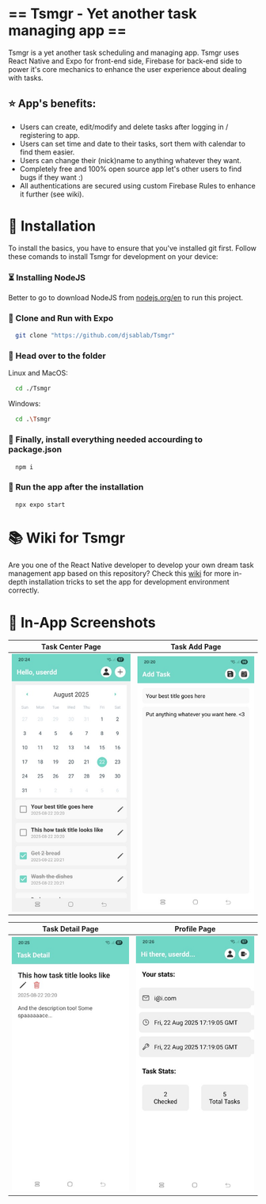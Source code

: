 
# == Tsmgr - Yet another task managing app == 

Tsmgr is a yet another task scheduling and managing app. Tsmgr uses React Native and Expo for front-end side, Firebase for back-end side to power it's core mechanics to enhance the user experience about dealing with tasks.

## ⭐ App's benefits:
 - Users can create, edit/modify and delete tasks after logging in / registering to app.
 - Users can set time and date to their tasks, sort them with calendar to find them easier.
 - Users can change their (nick)name to anything whatever they want.
 - Completely free and 100% open source app let's other users to find bugs if they want :)
 - All authentications are secured using custom Firebase Rules to enhance it further (see wiki).

 # 🚀 Installation
To install the basics, you have to ensure that you've installed git first. Follow these comands to install Tsmgr for development on your device:

### ⏳ Installing NodeJS
Better to go to download NodeJS from [nodejs.org/en](https://nodejs.org/en) to run this project.

### 🧪 Clone and Run with Expo
```bash
  git clone "https://github.com/djsablab/Tsmgr"
```
### 🧩 Head over to the folder
Linux and MacOS:
```bash
  cd ./Tsmgr
```
Windows:
```bash
  cd .\Tsmgr
```

### 🚀 Finally, install everything needed accourding to **package.json**
```bash
  npm i
```

### 🏃 Run the app after the installation
```bash
  npx expo start
```

# 📚 Wiki for Tsmgr
Are you one of the React Native developer to develop your own dream task management app based on this repository? Check this [wiki](https://github.com/djsablab/Tsmgr/wiki) for more in-depth installation tricks to set the app for development environment correctly.

 # 📸 In-App Screenshots
 | Task Center Page | Task Add Page |
|---------|---------|
| ![Screenshot 1](https://raw.githubusercontent.com/djsablab/djsablab/refs/heads/main/res/tsmgr/img1.jpg) | ![Screenshot 2](https://raw.githubusercontent.com/djsablab/djsablab/refs/heads/main/res/tsmgr/img2.jpg) |

| Task Detail Page | Profile Page |
|---------|---------|
| ![Screenshot 1](https://raw.githubusercontent.com/djsablab/djsablab/refs/heads/main/res/tsmgr/img3.jpg) | ![Screenshot 2](https://raw.githubusercontent.com/djsablab/djsablab/refs/heads/main/res/tsmgr/img4.jpg) |
